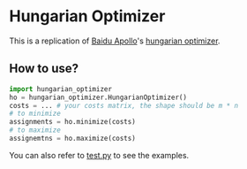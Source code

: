 # Hungarian Optimizer

This is a replication of [Baidu Apollo](https://www.github.com/ApolloAuto/apollo/)'s [hungarian optimizer](https://www.github.com/ApolloAuto/apollo/blob/v7.0.0/modules/perception/common/graph/hungarian_optimizer.h).

## How to use?

```python
import hungarian_optimizer
ho = hungarian_optimizer.HungarianOptimizer()
costs = ... # your costs matrix, the shape should be m * n
# to minimize
assignments = ho.minimize(costs)
# to maximize
assignemtns = ho.maximize(costs)
```
You can also refer to [test.py](./tests.py) to see the examples.

